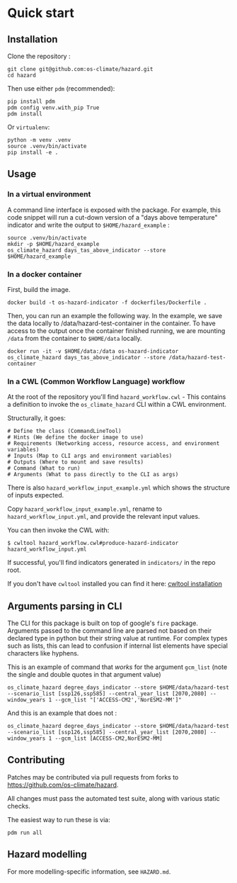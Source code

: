 # Quick start

## Installation

Clone the repository :

```console
git clone git@github.com:os-climate/hazard.git
cd hazard
```

Then use either `pdm` (recommended):

```console
pip install pdm
pdm config venv.with_pip True
pdm install
```

Or `virtualenv`:

```console
python -m venv .venv
source .venv/bin/activate
pip install -e .
```

## Usage

### In a virtual environment

A command line interface is exposed with the package. For example, this code snippet will run a cut-down version of a "days above temperature" indicator and write the output to `$HOME/hazard_example` :

```console
source .venv/bin/activate
mkdir -p $HOME/hazard_example
os_climate_hazard days_tas_above_indicator --store $HOME/hazard_example
```

### In a docker container

First, build the image.

```console
docker build -t os-hazard-indicator -f dockerfiles/Dockerfile .
```

Then, you can run an example the following way. In the example, we save the data locally to /data/hazard-test-container in the container. To have access to the output once the container finished running, we are mounting `/data` from the container to `$HOME/data` locally.

```console
docker run -it -v $HOME/data:/data os-hazard-indicator os_climate_hazard days_tas_above_indicator --store /data/hazard-test-container
```

### In a CWL (Common Workflow Language) workflow

At the root of the repository you'll find `hazard_workflow.cwl` - This contains a definition to invoke the `os_climate_hazard` CLI within a CWL environment.

Structurally, it goes:

```console
# Define the class (CommandLineTool)
# Hints (We define the docker image to use)
# Requirements (Networking access, resource access, and environment variables)
# Inputs (Map to CLI args and environment variables)
# Outputs (Where to mount and save results)
# Command (What to run)
# Arguments (What to pass directly to the CLI as args)
```

There is also `hazard_workflow_input_example.yml` which shows the structure of inputs expected.

Copy `hazard_workflow_input_example.yml`, rename to `hazard_workflow_input.yml`, and provide the relevant input values.

You can then invoke the CWL with:

```console
$ cwltool hazard_workflow.cwl#produce-hazard-indicator hazard_workflow_input.yml
```

If successful, you'll find indicators generated in `indicators/` in the repo root.

If you don't have `cwltool` installed you can find it here: [cwltool installation](https://cwltool.readthedocs.io/en/latest/#install)

## Arguments parsing in CLI

The CLI for this package is built on top of google's `fire` package. Arguments passed to the command line are parsed not based on their declared type in python but their string value at runtime. For complex types such as lists, this can lead to confusion if internal list elements have special characters like hyphens.

This is an example of command that _works_ for the argument `gcm_list` (note the single and double quotes in that argument value)

```console
os_climate_hazard degree_days_indicator --store $HOME/data/hazard-test --scenario_list [ssp126,ssp585] --central_year_list [2070,2080] --window_years 1 --gcm_list "['ACCESS-CM2','NorESM2-MM']"
```

And this is an example that does not :

```console
os_climate_hazard degree_days_indicator --store $HOME/data/hazard-test --scenario_list [ssp126,ssp585] --central_year_list [2070,2080] --window_years 1 --gcm_list [ACCESS-CM2,NorESM2-MM]
```

## Contributing

Patches may be contributed via pull requests from forks to
<https://github.com/os-climate/hazard>.

All changes must pass the automated test suite, along with various static checks.

The easiest way to run these is via:

```console
pdm run all
```

## Hazard modelling

For more modelling-specific information, see `HAZARD.md`.
